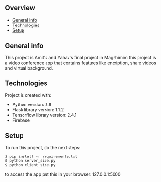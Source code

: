 ## Overview
* [General info](#general-info)
* [Technologies](#technologies)
* [Setup](#setup)

## General info
This project is Amit's and Yahav's final project in Magshimim this project is a video conference app that contains features like encription, share videos and virtual background.
	
## Technologies
Project is created with:
* Python version: 3.8
* Flask library version: 1.1.2
* Tensorflow library version: 2.4.1
* Firebase
	
## Setup
To run this project, do the next steps:

```
$ pip install -r requirements.txt 
$ python server_side.py
$ python client_side.py
```
to access the app put this in your browser: 127.0.0.1:5000
